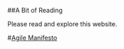 ##A Bit of Reading

Please read and explore this website. 

#[Agile Manifesto](http://agilemanifesto.org/)

